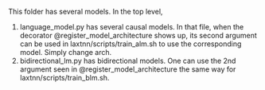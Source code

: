 This folder has several models. In the top level,
1. language_model.py has several causal models. In that file, when the decorator @register_model_architecture shows up, its second argument can be used in laxtnn/scripts/train_alm.sh to use the corresponding model. Simply change arch.
2. bidirectional_lm.py has bidirectional models. One can use the 2nd argument seen in @register_model_architecture the same way for laxtnn/scripts/train_blm.sh.
